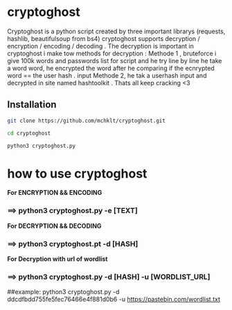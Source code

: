 # cryptoghost

Cryptoghost is a python script created by three important librarys (requests, hashlib, beautifulsoup from bs4) 
cryptoghost supports decryption / encryption / encoding / decoding .
The decryption is important in cryptoghost i make tow methods for decryption :
Methode 1 , bruteforce i give 100k words and passwords list for script and he try line by line he take a word word, he encrypted the word after he comparing if the ecnrypted word == the user hash . input 
Methode 2, he tak a userhash input and decrypted in site named hashtoolkit .
Thats all
keep cracking <3

## Installation
```bash
git clone https://github.com/mchklt/cryptoghost.git

cd cryptoghost

python3 cryptoghost.py
```
# how to use cryptoghost 
**For ENCRYPTION && ENCODING**

### ==> python3 cryptoghost.py -e [TEXT]

**For DECRYPTION && DECODING**

### ==> python3 cryptoghost.pt -d [HASH]

**For Decryption with url of wordlist**

### ==> python3 cryptoghost.py -d [HASH] -u [WORDLIST_URL]

##example:
  python3 cryptoghost.py -d ddcdfbdd755fe5fec76466e4f881d0b6 -u https://pastebin.com/wordlist.txt
